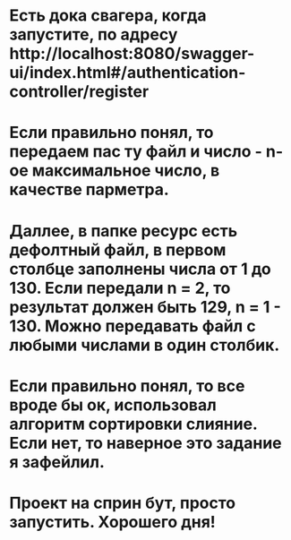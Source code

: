 # Есть дока свагера, когда запустите, по адресу http://localhost:8080/swagger-ui/index.html#/authentication-controller/register
# Если правильно понял, то передаем пас ту файл и число - n-ое максимальное число, в качестве парметра.
# Даллее, в папке ресурс есть дефолтный файл, в первом столбце заполнены числа от 1 до 130. Если передали n = 2, то результат должен быть 129, n = 1 - 130. Можно передавать файл с любыми числами в один столбик.
# Если правильно понял, то все вроде бы ок, использовал алгоритм сортировки слияние. Если нет, то наверное это задание я зафейлил. 
# Проект на сприн бут, просто запустить. Хорошего дня!
